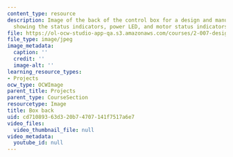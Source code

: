 ```yaml
---
content_type: resource
description: Image of the back of the control box for a design and manufacturing project
  showing the status indicators, power LED, and motor status indicators.
file: https://ol-ocw-studio-app-qa.s3.amazonaws.com/courses/2-007-design-and-manufacturing-i-spring-2009/cd71089363d320b74707141f7517a6e7_control_box_back.jpg
file_type: image/jpeg
image_metadata:
  caption: ''
  credit: ''
  image-alt: ''
learning_resource_types:
- Projects
ocw_type: OCWImage
parent_title: Projects
parent_type: CourseSection
resourcetype: Image
title: Box back
uid: cd710893-63d3-20b7-4707-141f7517a6e7
video_files:
  video_thumbnail_file: null
video_metadata:
  youtube_id: null
---
```

